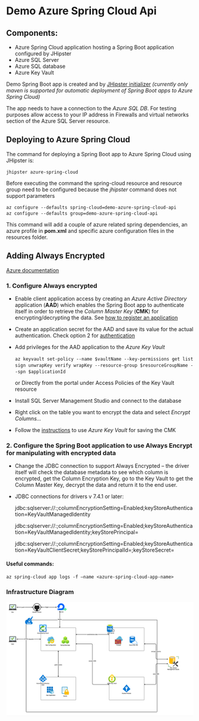# Demo Azure Spring Cloud Api

## Components:

*	Azure Spring Cloud application hosting a Spring Boot application configured by JHipster
*	Azure SQL Server
*	Azure SQL database
*	Azure Key Vault

Demo Spring Boot app is created and by [JHipster initializer](https://start.jhipster.tech/) _(currently only maven is supported for automatic deployment of Spring Boot apps to Azure Spring Cloud)_

The app needs to have a connection to the _Azure SQL DB_. For testing purposes allow access to your IP address in Firewalls and virtual networks section of the Azure SQL Server resource.


## Deploying to Azure Spring Cloud

The command for deploying a Spring Boot app to Azure Spring Cloud using JHipster is:

    jhipster azure-spring-cloud

Before executing the command the spring-cloud resource and resource group need to be configured because the _jhipster_ command does not support parameters

    az configure --defaults spring-cloud=demo-azure-spring-cloud-api
    az configure --defaults group=demo-azure-spring-cloud-api

This command will add a couple of azure related spring dependencies, an azure profile in **pom.xml** and specific azure configuration files in the resources folder.


## Adding Always Encrypted

[Azure documentation](https://docs.microsoft.com/en-us/sql/relational-databases/security/encryption/always-encrypted-database-engine?view=sql-server-ver15#how-it-works)

### 1. Configure Always encrypted

*   Enable client application access by creating an _Azure Active Directory_ application (**AAD**) which enables the Spring Boot app to authenticate itself in order to retrieve the _Column Master Key_ (**CMK**) for encrypting/decrypting the data. See [how to register an application](https://docs.microsoft.com/en-us/azure/active-directory/develop/howto-create-service-principal-portal#register-an-application-with-azure-ad-and-create-a-service-principal)
*   Create an application secret for the AAD and save its value for the actual authentication. Check option 2 for [authentication](https://docs.microsoft.com/en-us/azure/active-directory/develop/howto-create-service-principal-portal#authentication-two-options )
*   Add privileges for the AAD application to the _Azure Key Vault_
    
    `az keyvault set-policy --name $vaultName --key-permissions get list sign unwrapKey verify wrapKey --resource-group $resourceGroupName --spn $applicationId`
    
    or Directly from the portal under Access Policies of the Key Vault resource 
*   Install SQL Server Management Studio and connect to the database 
*   Right click on the table you want to encrypt the data and select _Encrypt Columns…_
*   Follow the [instructions](https://docs.microsoft.com/en-us/sql/relational-databases/security/encryption/always-encrypted-database-engine?view=sql-server-ver15#getting-started-with-always-encrypted) to use _Azure Key Vault_ for saving the CMK

### 2. Configure the Spring Boot application to use Always Encrypt for manipulating with encrypted data
*	Change the JDBC connection to support Always Encrypted – the driver itself will check the database metadata to see which column is encrypted, get the Column Encryption Key, go to the Key Vault to get the Column Master Key, decrypt the data and return it to the end user.
*	JDBC connections for drivers v 7.4.1 or later:

    jdbc:sqlserver://<server>:<port>;columnEncryptionSetting=Enabled;keyStoreAuthentication=KeyVaultManagedIdentity

    jdbc:sqlserver://<server>:<port>;columnEncryptionSetting=Enabled;keyStoreAuthentication=KeyVaultManagedIdentity;keyStorePrincipal=<AAD Application Object ID>

    jdbc:sqlserver://<server>:<port>;columnEncryptionSetting=Enabled;keyStoreAuthentication=KeyVaultClientSecret;keyStorePrincipalId=<AAD Application Client ID>;keyStoreSecret=<AAD application secret value>

#### Useful commands:
    az spring-cloud app logs -f –name <azure-spring-cloud-app-name>

### Infrastructure Diagram

![Diagram](src/main/resources/static/images/Diagram.png?raw=true)